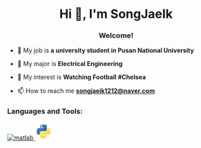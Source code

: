 <h1 align="center">Hi 👋, I'm SongJaeIk</h1>
<h3 align="center">Welcome!</h3>

- 🔭 My job is **a university student in Pusan National University**

- 🌱 My major is **Electrical Engineering**

- 💬 My interest is **Watching Football #Chelsea**

- 📫 How to reach me **songjaeik1212@naver.com**


<h3 align="left">Languages and Tools:</h3>
<p align="left"> <a href="https://www.mathworks.com/" target="_blank" rel="noreferrer"> <img src="https://upload.wikimedia.org/wikipedia/commons/2/21/Matlab_Logo.png" alt="matlab" width="40" height="40"/> </a> <a href="https://www.python.org" target="_blank" rel="noreferrer"> <img src="https://raw.githubusercontent.com/devicons/devicon/master/icons/python/python-original.svg" alt="python" width="40" height="40"/> </a> </p>

